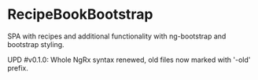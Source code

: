 # RecipeBookBootstrap

SPA with recipes and additional functionality with ng-bootstrap and bootstrap styling.

UPD #v0.1.0: Whole NgRx syntax renewed, old files now marked with '-old' prefix. 